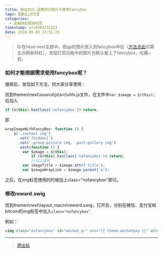 ```yaml
---
title: 网站优化-设置部分图片不使用fancybox
tags: [建站,优化]
categories:
  - 金融狗在假装码农
timestamp: pt=0503235123
date: 2018-05-03 23:51:23
---
```

> Q:在hexo next主题中，把gp的图片嵌入到fancybox中后（[方法点此](https://kentspace.xyz/2018/2018-04-09-Hexo-next%E6%B7%BB%E5%8A%A0%E7%9B%B8%E5%86%8C%E9%A1%B5/)的第五点两条斜杠），发现打赏功能中的图片也默认套上了fancybox，吃藕~丑。
<!--more-->
### 如何才能根据需求使用fancybox呢？
搜索后，发现如下方法，供大家分享使用：

找到themes\next\source\js\src\utils.js文件，在文件中`var $image = $(this);`后加入
```js
if ($(this).hasClass('nofancybox')) return;
```

即
```js
wrapImageWithFancyBox: function () {
    $('.content img')
      .not('[hidden]')
      .not('.group-picture img, .post-gallery img')
      .each(function () {
        var $image = $(this);
			if ($(this).hasClass('nofancybox')) return;
			//以上这句
        var imageTitle = $image.attr('title');
        var $imageWrapLink = $image.parent('a');
```
之后，在img标签使用的时候加上class="nofancybox"即可。

### 修改reward.swig
找到themes\next\layout\_macro\reward.swig，打开后，分别在微信、支付宝和bitcoin的img标签中加入`class="nofancybox"`

例如：
```html
<img class="nofancybox" id="wechat_qr" src="{{ theme.wechatpay }}" alt="{{ theme.author }} {{ __('reward.wechatpay') }}"/>
```
---
> [原出处](https://blog.csdn.net/cddchina/article/details/79764432)
